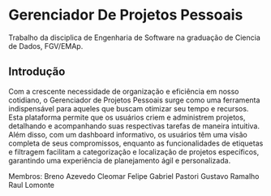 # Gerenciador De Projetos Pessoais
Trabalho da disciplica de Engenharia de Software na graduação de Ciencia de Dados, FGV/EMAp.

## Introdução
Com a crescente necessidade de organização e eficiência em nosso cotidiano, o Gerenciador de Projetos Pessoais surge como uma ferramenta indispensável para aqueles que buscam otimizar seu tempo e recursos. Esta plataforma permite que os usuários criem e administrem projetos, detalhando e acompanhando suas respectivas tarefas de maneira intuitiva. Além disso, com um dashboard informativo, os usuários têm uma visão completa de seus compromissos, enquanto as funcionalidades de etiquetas e filtragem facilitam a categorização e localização de projetos específicos, garantindo uma experiência de planejamento ágil e personalizada.

Membros:
    Breno Azevedo
    Cleomar Felipe
    Gabriel Pastori
    Gustavo Ramalho
    Raul Lomonte
